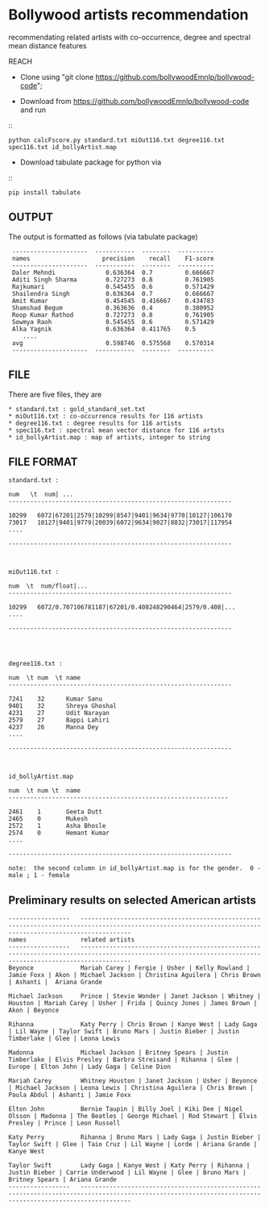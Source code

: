 # Bollywood artists recommendation
recommendating related artists with co-occurrence, degree and spectral mean distance features

REACH

* Clone using "git clone https://github.com/bollywoodEmnlp/bollywood-code";

* Download from https://github.com/bollywoodEmnlp/bollywood-code and run

::

    python calcFscore.py standard.txt miOut116.txt degree116.txt spec116.txt id_bollyArtist.map 


* Download tabulate package for python via 

::

    pip install tabulate



OUTPUT
------

 The output is formatted as follows (via tabulate package)

     ---------------------  -----------  --------  ----------
     names                    precision    recall    F1-score	    
     ---------------------  -----------  --------  ----------
     Daler Mehndi              0.636364  0.7         0.666667	    
     Aditi Singh Sharma        0.727273  0.8         0.761905	    
     Rajkumari                 0.545455  0.6         0.571429	    
     Shailendra Singh          0.636364  0.7         0.666667	    
     Amit Kumar                0.454545  0.416667    0.434783	    
     Shamshad Begum            0.363636  0.4         0.380952	   
     Roop Kumar Rathod         0.727273  0.8         0.761905	    
     Sowmya Raoh               0.545455  0.6         0.571429	    
     Alka Yagnik               0.636364  0.411765    0.5	    
        ....							    
     avg                       0.598746  0.575568    0.570314	    
     ---------------------  -----------  --------  ----------


FILE
----

 There are five files, they are 


    * standard.txt : gold_standard_set.txt						            
    * miOut116.txt : co-occurrence results for 116 artists					    
    * degree116.txt : degree results for 116 artists						    
    * spec116.txt : spectral mean vector distance for 116 artsts  			            
    * id_bollyArtist.map : map of artists, integer to string 	



FILE FORMAT
-----------

    standard.txt :					       	        
    
    num   \t  num| ...						
    --------------------------------------------------------------	
									
    10299   6072|67201|2579|10299|8547|9401|9634|9770|10127|106170	
    73017   10127|9401|9779|20039|6072|9634|9027|8832|73017|117954	
    ....								
									
    --------------------------------------------------------------	
									


    miOut116.txt :							
									
    num  \t  num/float|...						
    --------------------------------------------------------------    
    
    10299   6072/0.707106781187|67201/0.408248290464|2579/0.408|...	
    ....								
									
    --------------------------------------------------------------	
									



    degree116.txt :							
								        
    num  \t num  \t name					        
    --------------------------------------------------------------    
								        
    7241    32      Kumar Sanu				        
    9401    32      Shreya Ghoshal				        
    4231    27      Udit Narayan				        
    2579    27      Bappi Lahiri				        
    4237    26      Manna Dey					        
    ....							        
								        
    --------------------------------------------------------------    



    id_bollyArtist.map  					        
   								        
    num  \t num \t  name					        
    -------------------------------------------------------------     
   								        
    2461    1       Geeta Dutt				        
    2465    0       Mukesh					        
    2572    1       Asha Bhosle				        
    2574    0       Hemant Kumar				        
    ....							        
								        
    --------------------------------------------------------------    
								        
    note:  the second column in id_bollyArtist.map is for the gender.  0 - male ; 1 - female   
								        


Preliminary results on selected American artists
------------------------------------------------



    -----------------	----------------------------------------------------------------------------------------------------------------------------------------------------------
    names               related artists
    -----------------	----------------------------------------------------------------------------------------------------------------------------------------------------------
    Beyonce             Mariah Carey | Fergie | Usher | Kelly Rowland | Jamie Foxx | Akon | Michael Jackson | Christina Aguilera | Chris Brown | Ashanti |  Ariana Grande
    
    Michael Jackson     Prince | Stevie Wonder | Janet Jackson | Whitney | Houston | Mariah Carey | Usher | Frida | Quincy Jones | James Brown | Akon | Beyonce 
    
    Rihanna             Katy Perry | Chris Brown | Kanye West | Lady Gaga | Lil Wayne | Taylor Swift | Bruno Mars | Justin Bieber | Justin Timberlake | Glee | Leona Lewis 
    
    Madonna             Michael Jackson | Britney Spears | Justin Timberlake | Elvis Presley | Barbra Streisand | Rihanna | Glee | Europe | Elton John | Lady Gaga | Celine Dion 
    
    Mariah Carey        Whitney Houston | Janet Jackson | Usher | Beyonce | Michael Jackson | Leona Lewis | Christina Aguilera | Chris Brown | Paula Abdul | Ashanti | Jamie Foxx
    
    Elton John          Bernie Taupin | Billy Joel | Kiki Dee | Nigel Olsson | Madonna | The Beatles | George Michael | Rod Stewart | Elvis Presley | Prince | Leon Russell
    
    Katy Perry          Rihanna | Bruno Mars | Lady Gaga | Justin Bieber | Taylor Swift | Glee | Taio Cruz | Lil Wayne | Lorde | Ariana Grande | Kanye West
    
    Taylor Swift        Lady Gaga | Kanye West | Katy Perry | Rihanna | Justin Bieber | Carrie Underwood | Lil Wayne | Glee | Bruno Mars | Britney Spears | Ariana Grande
    -----------------	----------------------------------------------------------------------------------------------------------------------------------------------------------


